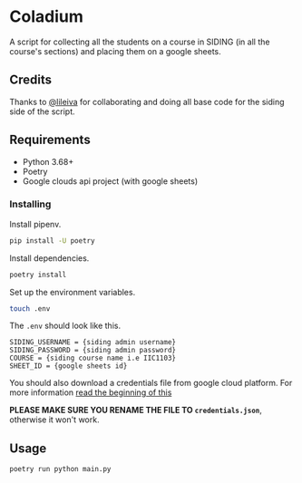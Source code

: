 # Coladium

A script for collecting all the students on a course in SIDING (in all the course's sections) and placing them on a google sheets.

## Credits

Thanks to [@lileiva](https://github.com/lileiva) for collaborating and doing all base code for the siding side of the script.

## Requirements

* Python 3.68+
* Poetry
* Google clouds api project (with google sheets)

### Installing

Install pipenv.

```bash
pip install -U poetry
```

Install dependencies.

```bash
poetry install
```

Set up the environment variables.

```bash
touch .env
```

The `.env` should look like this.

```dotenv
SIDING_USERNAME = {siding admin username}
SIDING_PASSWORD = {siding admin password}
COURSE = {siding course name i.e IIC1103}
SHEET_ID = {google sheets id}
```

You should also download a credentials file from google cloud platform. For more information [read the beginning of this](https://www.twilio.com/blog/2017/02/an-easy-way-to-read-and-write-to-a-google-spreadsheet-in-python.html)

**PLEASE MAKE SURE YOU RENAME THE FILE TO `credentials.json`**, otherwise it won't work.

## Usage

```bash
poetry run python main.py
```
